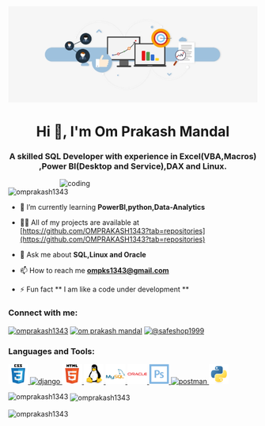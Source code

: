 
   ![logo](https://github.com/OMPRAKASH1343/OMPRAKASH1343/blob/main/github%20banner.png)

<h1 align="center">Hi 👋, I'm Om Prakash Mandal</h1>
<h3 align="center">A skilled SQL Developer with experience in Excel(VBA,Macros) ,Power BI(Desktop and Service),DAX and Linux.</h3>
<img align="right" alt="coding" width="400" src="https://camo.githubusercontent.com/8bf6f6d78abc81fcf9c49f10649423e73ea44bc248e83aaae8759d401c829a84/68747470733a2f2f70687973696373677572756b756c2e66696c65732e776f726470726573732e636f6d2f323031392f30322f6368617261637465722d312e676966">
<p align="left"> <img src="https://komarev.com/ghpvc/?username=omprakash1343&label=Profile%20views&color=0e75b6&style=flat" alt="omprakash1343" /> </p>

- 🌱 I’m currently learning **PowerBI,python,Data-Analytics**

- 👨‍💻 All of my projects are available at [https://github.com/OMPRAKASH1343?tab=repositories](https://github.com/OMPRAKASH1343?tab=repositories)

- 💬 Ask me about **SQL,Linux and Oracle**

- 📫 How to reach me **ompks1343@gmail.com**

- ⚡ Fun fact ** I am like a code under development **

<h3 align="left">Connect with me:</h3>
<p align="left">
<a href="https://twitter.com/omprakash1343" target="blank"><img align="center" src="https://raw.githubusercontent.com/rahuldkjain/github-profile-readme-generator/master/src/images/icons/Social/twitter.svg" alt="omprakash1343" height="30" width="40" /></a>
<a href="https://linkedin.com/in/om prakash mandal" target="blank"><img align="center" src="https://raw.githubusercontent.com/rahuldkjain/github-profile-readme-generator/master/src/images/icons/Social/linked-in-alt.svg" alt="om prakash mandal" height="30" width="40" /></a>
<a href="https://www.hackerrank.com/@safeshop1999" target="blank"><img align="center" src="https://raw.githubusercontent.com/rahuldkjain/github-profile-readme-generator/master/src/images/icons/Social/hackerrank.svg" alt="@safeshop1999" height="30" width="40" /></a>
</p>

<h3 align="left">Languages and Tools:</h3>
<p align="left"> <a href="https://www.w3schools.com/css/" target="_blank" rel="noreferrer"> <img src="https://raw.githubusercontent.com/devicons/devicon/master/icons/css3/css3-original-wordmark.svg" alt="css3" width="40" height="40"/> </a> <a href="https://www.djangoproject.com/" target="_blank" rel="noreferrer"> <img src="https://cdn.worldvectorlogo.com/logos/django.svg" alt="django" width="40" height="40"/> </a> <a href="https://www.w3.org/html/" target="_blank" rel="noreferrer"> <img src="https://raw.githubusercontent.com/devicons/devicon/master/icons/html5/html5-original-wordmark.svg" alt="html5" width="40" height="40"/> </a> <a href="https://www.linux.org/" target="_blank" rel="noreferrer"> <img src="https://raw.githubusercontent.com/devicons/devicon/master/icons/linux/linux-original.svg" alt="linux" width="40" height="40"/> </a> <a href="https://www.mysql.com/" target="_blank" rel="noreferrer"> <img src="https://raw.githubusercontent.com/devicons/devicon/master/icons/mysql/mysql-original-wordmark.svg" alt="mysql" width="40" height="40"/> </a> <a href="https://www.oracle.com/" target="_blank" rel="noreferrer"> <img src="https://raw.githubusercontent.com/devicons/devicon/master/icons/oracle/oracle-original.svg" alt="oracle" width="40" height="40"/> </a> <a href="https://www.photoshop.com/en" target="_blank" rel="noreferrer"> <img src="https://raw.githubusercontent.com/devicons/devicon/master/icons/photoshop/photoshop-line.svg" alt="photoshop" width="40" height="40"/> </a> <a href="https://postman.com" target="_blank" rel="noreferrer"> <img src="https://www.vectorlogo.zone/logos/getpostman/getpostman-icon.svg" alt="postman" width="40" height="40"/> </a> <a href="https://www.python.org" target="_blank" rel="noreferrer"> <img src="https://raw.githubusercontent.com/devicons/devicon/master/icons/python/python-original.svg" alt="python" width="40" height="40"/> </a> </p>

<p><img align="left" src="https://github-readme-stats.vercel.app/api/top-langs?username=omprakash1343&show_icons=true&locale=en&layout=compact" alt="omprakash1343" /></p>

<p>&nbsp;<img align="center" src="https://github-readme-stats.vercel.app/api?username=omprakash1343&show_icons=true&locale=en" alt="omprakash1343" /></p>

<p><img align="center" src="https://github-readme-streak-stats.herokuapp.com/?user=omprakash1343&" alt="omprakash1343" /></p-> 
